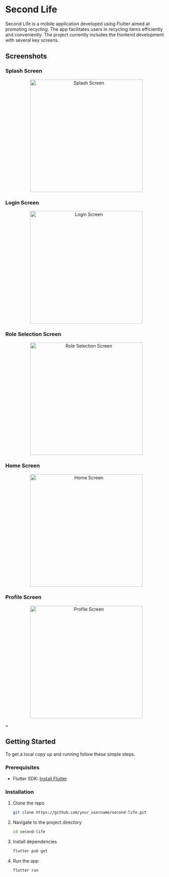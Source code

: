 # Second Life

Second Life is a mobile application developed using Flutter aimed at promoting recycling. The app facilitates users in recycling items efficiently and conveniently. The project currently includes the frontend development with several key screens.

## Screenshots

### Splash Screen
<p align="center">
  <img src="./screenshots/splash_screen.png" width="350px" alt="Splash Screen">
</p>

### Login Screen
<p align="center">
  <img src="./screenshots/login_screens.png" width="350px" alt="Login Screen">
</p>

### Role Selection Screen
<p align="center">
  <img src="./screenshots/role_selection_screen.png" width="350px" alt="Role Selection Screen">
</p>

### Home Screen
<p align="center">
  <img src="./screenshots/home_screen.png" width="350px" alt="Home Screen">
</p>

### Profile Screen
<p align="center">
  <img src="./screenshots/profile_screen.png" width="350px" alt="Profile Screen">
</p>
=

## Getting Started

To get a local copy up and running follow these simple steps.

### Prerequisites

- Flutter SDK: [Install Flutter](https://flutter.dev/docs/get-started/install)

### Installation

1. Clone the repo
     ```sh
     git clone https://github.com/your_username/second-life.git

2. Navigate to the project directory
      ```sh
      cd second-life
3. Install dependencies
      ```sh
      flutter pub get
4. Run the app
      ```sh
      flutter run

